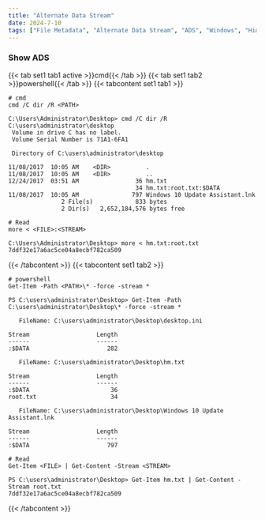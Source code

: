 ```yaml
---
title: "Alternate Data Stream"
date: 2024-7-10
tags: ["File Metadata", "Alternate Data Stream", "ADS", "Windows", "Hidden Files"]
---
```


### Show ADS

{{< tab set1 tab1 active >}}cmd{{< /tab >}}
{{< tab set1 tab2 >}}powershell{{< /tab >}}
{{< tabcontent set1 tab1 >}}

```console
# cmd
cmd /C dir /R <PATH>
```

```console {class="sample-code"}
C:\Users\Administrator\Desktop> cmd /C dir /R C:\users\administrator\desktop
 Volume in drive C has no label.
 Volume Serial Number is 71A1-6FA1

 Directory of C:\users\administrator\desktop

11/08/2017  10:05 AM    <DIR>          .
11/08/2017  10:05 AM    <DIR>          ..
12/24/2017  03:51 AM                36 hm.txt
                                    34 hm.txt:root.txt:$DATA
11/08/2017  10:05 AM               797 Windows 10 Update Assistant.lnk
               2 File(s)            833 bytes
               2 Dir(s)   2,652,184,576 bytes free
```

```console
# Read
more < <FILE>:<STREAM>
```

```console {class="sample-code"}
C:\Users\Administrator\Desktop> more < hm.txt:root.txt
7ddf32e17a6ac5ce04a8ecbf782ca509
```

{{< /tabcontent >}}
{{< tabcontent set1 tab2 >}}

```console
# powershell
Get-Item -Path <PATH>\* -force -stream *
```

```console {class="sample-code"}
PS C:\users\administrator\Desktop> Get-Item -Path C:\users\administrator\Desktop\* -force -stream *

   FileName: C:\users\administrator\Desktop\desktop.ini

Stream                   Length
------                   ------
:$DATA                      282

   FileName: C:\users\administrator\Desktop\hm.txt

Stream                   Length
------                   ------
:$DATA                       36
root.txt                     34

   FileName: C:\users\administrator\Desktop\Windows 10 Update Assistant.lnk

Stream                   Length
------                   ------
:$DATA                      797
```

```console
# Read
Get-Item <FILE> | Get-Content -Stream <STREAM>
```

```console {class="sample-code"}
PS C:\users\administrator\Desktop> Get-Item hm.txt | Get-Content -Stream root.txt
7ddf32e17a6ac5ce04a8ecbf782ca509
```

{{< /tabcontent >}}
